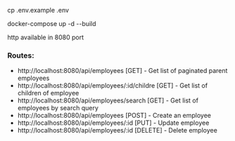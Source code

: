 cp .env.example .env

docker-compose up -d --build

http available in 8080 port

### Routes:
- http://localhost:8080/api/employees [GET] - Get list of paginated parent employees
- http://localhost:8080/api/employees/:id/childre [GET] - Get list of children of employee
- http://localhost:8080/api/employees/search [GET] - Get list of employees by search query
- http://localhost:8080/api/employees [POST] - Create an employee
- http://localhost:8080/api/employees/:id [PUT] - Update employee
- http://localhost:8080/api/employees/:id [DELETE] - Delete employee
